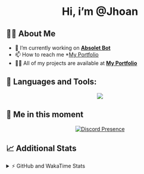 <h1 align="center">Hi, i’m @Jhoan</h1>

## 🙋‍♂️ About Me

- 🔭 I’m currently working on **[Absolet Bot](https://strider.cloud)**
- 📫 How to reach me *[My Portfolio](https://jhoan.me/contact)
- 👨‍💻 All of my projects are available at **[My Portfolio](https://jhoan.me)**

## 🚀 Languages and Tools:
<p align="center">
  <a href="https://skillicons.dev">
    <img src="https://skillicons.dev/icons?i=js,ts,html,css,bootstrap,nodejs,express,vscode,neovim,vim,atom,cloudflare,git,github,discord,bots,linux,mongodb,nginx,redis,wordpress,heroku&perline=11" />
  </a>
</p>
  
## 👤 Me in this moment
<p align="center">
    <a href="https://discord.com/users/612460795124776960" target="_blank" rel="nofollow">
        <img src="https://lanyard-profile-readme.vercel.app/api/612460795124776960?idleMessage=Probably%20coding%20Absolet..." alt="Discord Presence" align="center">
    </a>
</p>

## 📈 Additional Stats
<details>
    <summary>⚡ GitHub and WakaTime Stats</summary>
    <br/>

<!--START_SECTION:waka-->
![Code Time](http://img.shields.io/badge/Code%20Time-515%20hrs%2026%20mins-blue)

**🐱 My GitHub Data** 

> 🏆 1,028 Contributions in the Year 2022
 > 
> 📦 169.9 kB Used in GitHub's Storage 
 > 
> 💼 Opted to Hire
 > 
> 📜 4 Public Repositories 
 > 
> 🔑 37 Private Repositories  
 > 
**I'm an Early 🐤** 

```text
🌞 Morning    84 commits     ██░░░░░░░░░░░░░░░░░░░░░░░   10.73% 
🌆 Daytime    342 commits    ███████████░░░░░░░░░░░░░░   43.68% 
🌃 Evening    321 commits    ██████████░░░░░░░░░░░░░░░   41.0% 
🌙 Night      36 commits     █░░░░░░░░░░░░░░░░░░░░░░░░   4.6%

```
📅 **I'm Most Productive on Saturday** 

```text
Monday       114 commits    ███░░░░░░░░░░░░░░░░░░░░░░   14.56% 
Tuesday      126 commits    ████░░░░░░░░░░░░░░░░░░░░░   16.09% 
Wednesday    137 commits    ████░░░░░░░░░░░░░░░░░░░░░   17.5% 
Thursday     76 commits     ██░░░░░░░░░░░░░░░░░░░░░░░   9.71% 
Friday       109 commits    ███░░░░░░░░░░░░░░░░░░░░░░   13.92% 
Saturday     151 commits    ████░░░░░░░░░░░░░░░░░░░░░   19.28% 
Sunday       70 commits     ██░░░░░░░░░░░░░░░░░░░░░░░   8.94%

```


📊 **This Week I Spent My Time On** 

```text
⌚︎ Time Zone: America/Bogota

💬 Programming Languages: 
TypeScript               1 hr 47 mins        ████████████████░░░░░░░░░   67.34% 
JavaScript               28 mins             ████░░░░░░░░░░░░░░░░░░░░░   17.95% 
JSON                     11 mins             █░░░░░░░░░░░░░░░░░░░░░░░░   7.26% 
YAML                     9 mins              █░░░░░░░░░░░░░░░░░░░░░░░░   6.01% 
Other                    1 min               ░░░░░░░░░░░░░░░░░░░░░░░░░   0.83%

🔥 Editors: 
VS Code                  2 hrs 40 mins       █████████████████████████   100.0%

🐱‍💻 Projects: 
bloom                    1 hr 53 mins        █████████████████░░░░░░░░   70.6% 
dilva                    34 mins             █████░░░░░░░░░░░░░░░░░░░░   21.39% 
strider-app              6 mins              █░░░░░░░░░░░░░░░░░░░░░░░░   4.18% 
xd                       6 mins              █░░░░░░░░░░░░░░░░░░░░░░░░   3.84%

💻 Operating System: 
Linux                    2 hrs 40 mins       █████████████████████████   100.0%

```

**I Mostly Code in JavaScript** 

```text
JavaScript               16 repos            ████████████████░░░░░░░░░   64.0% 
Java                     3 repos             ███░░░░░░░░░░░░░░░░░░░░░░   12.0% 
TypeScript               3 repos             ███░░░░░░░░░░░░░░░░░░░░░░   12.0% 
Shell                    1 repo              █░░░░░░░░░░░░░░░░░░░░░░░░   4.0% 
CSS                      1 repo              █░░░░░░░░░░░░░░░░░░░░░░░░   4.0%

```



 Last Updated on 15/12/2022 09:12:53 UTC
<!--END_SECTION:waka-->
</details>
